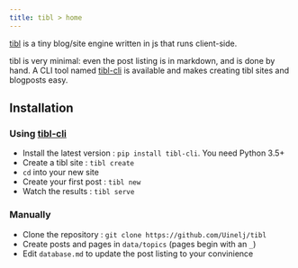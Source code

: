 ```yaml
---
title: tibl > home
---
```


[tibl](https://ujj.space/tibl) is a tiny blog/site engine written in js that runs client-side.

tibl is very minimal: even the post listing is in markdown, and is done by hand. A CLI tool named [tibl-cli](https://ujj.space/tibl/t?p=tibl-cli) is available and makes creating tibl sites and blogposts easy.

## Installation

### Using [tibl-cli](https://ujj.space/tibl/t?p=tibl-cli)

- Install the latest version : `pip install tibl-cli`. You need Python 3.5+
- Create a tibl site : `tibl create`
- `cd` into your new site
- Create your first post : `tibl new`
- Watch the results : `tibl serve`

### Manually

- Clone the repository : `git clone https://github.com/Uinelj/tibl`
- Create posts and pages in `data/topics` (pages begin with an `_`)
- Edit `database.md` to update the post listing to your convinience
